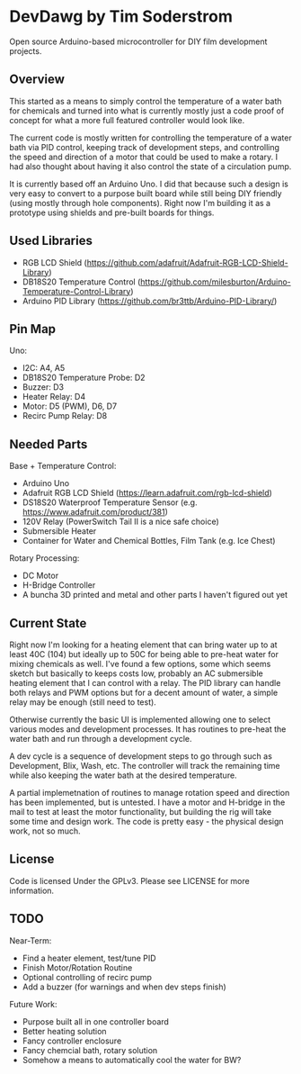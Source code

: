 DevDawg by Tim Soderstrom
=========================

Open source Arduino-based microcontroller for DIY film development projects.

Overview
--------

This started as a means to simply control the temperature of a water bath
for chemicals and turned into what is currently mostly just a code proof
of concept for what a more full featured controller would look like. 

The current code is mostly written for controlling the temperature of a 
water bath via PID control, keeping track of development steps, and 
controlling the speed and direction of a motor that could be used to make
a rotary. I had also thought about having it also control the state of
a circulation pump.

It is currently based off an Arduino Uno. I did that because such a design is 
very easy to convert to a purpose built board while still being DIY friendly
(using mostly through hole components). Right now I'm building it as a prototype
using shields and pre-built boards for things.

Used Libraries
--------------

  * RGB LCD Shield (https://github.com/adafruit/Adafruit-RGB-LCD-Shield-Library)
  * DB18S20 Temperature Control (https://github.com/milesburton/Arduino-Temperature-Control-Library)
  * Arduino PID Library (https://github.com/br3ttb/Arduino-PID-Library/)

Pin Map
-------

Uno:

  * I2C: A4, A5
  * DB18S20 Temperature Probe: D2
  * Buzzer: D3
  * Heater Relay: D4
  * Motor: D5 (PWM), D6, D7
  * Recirc Pump Relay: D8

Needed Parts
------------

Base + Temperature Control:

  * Arduino Uno
  * Adafruit RGB LCD Shield (https://learn.adafruit.com/rgb-lcd-shield)
  * DS18S20 Waterproof Temperature Sensor (e.g. https://www.adafruit.com/product/381)
  * 120V Relay (PowerSwitch Tail II is a nice safe choice)
  * Submersible Heater
  * Container for Water and Chemical Bottles, Film Tank (e.g. Ice Chest)

Rotary Processing:

  * DC Motor
  * H-Bridge Controller
  * A buncha 3D printed and metal and other parts I haven't figured out yet


Current State
-------------

Right now I'm looking for a heating element that can bring water up to at least
40C (104) but ideally up to 50C for being able to pre-heat water for mixing
chemicals as well. I've found a few options, some which seems sketch but basically
to keeps costs low, probably an AC submersible heating element that I can control
with a relay. The PID library can handle both relays and PWM options but for a 
decent amount of water, a simple relay may be enough (still need to test).

Otherwise currently the basic UI is implemented allowing one to select various
modes and development processes. It has routines to pre-heat the water bath and
run through a development cycle.

A dev cycle is a sequence of development steps to go through such as Development,
Blix, Wash, etc. The controller will track the remaining time while also keeping
the water bath at the desired temperature.

A partial implemetnation of routines to manage rotation speed and direction 
has been implemented, but is untested. I have a motor and H-bridge in the
mail to test at least the motor functionality, but building the rig will
take some time and design work. The code is pretty easy - the physical 
design work, not so much.

License
-------

Code is licensed Under the GPLv3. Please see LICENSE for more information.

TODO
----

Near-Term:

  * Find a heater element, test/tune PID
  * Finish Motor/Rotation Routine
  * Optional controlling of recirc pump
  * Add a buzzer (for warnings and when dev steps finish)

Future Work:

  * Purpose built all in one controller board
  * Better heating solution
  * Fancy controller enclosure
  * Fancy chemcial bath, rotary solution
  * Somehow a means to automatically cool the water for BW?
